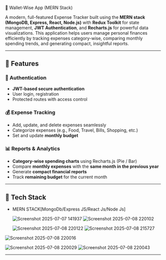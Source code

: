 💸 Wallet-Wise App (MERN Stack)

A modern, full-featured Expense Tracker built using the **MERN stack (MongoDB, Express, React, Node.js)** with **Redux Toolkit** for state management, **JWT Authentication**, and **Recharts.js** for powerful data visualizations. This application helps users manage personal finances efficiently by tracking expenses category-wise, comparing monthly spending trends, and generating compact, insightful reports.

---


## 🚀 Features

### 🔐 Authentication
- **JWT-based secure authentication**
- User login, registration
- Protected routes with access control

### 💰 Expense Tracking
- Add, update, and delete expenses seamlessly
- Categorize expenses (e.g., Food, Travel, Bills, Shopping, etc.)
- Set and update **monthly budget**

### 📊 Reports & Analytics
- **Category-wise spending charts** using Recharts.js (Pie / Bar)
- Compare **monthly expenses** with the **same month in the previous year**
- Generate **compact financial reports**
- Track **remaining budget** for the current month



---

## 🧰 Tech Stack
- MERN STACK[MongoDb/Express JS/React Js/Node Js]

  ![Screenshot 2025-07-07 141937](https://github.com/user-attachments/assets/f111f50f-1685-4017-ba51-3a4b0aff4de4)
  ![Screenshot 2025-07-08 220102](https://github.com/user-attachments/assets/870f7c9b-d92c-4820-aca4-ea9d4893046b)

  ![Screenshot 2025-07-08 220122](https://github.com/user-attachments/assets/65c1a4c6-e460-4618-bd9e-65453fe5fb6a)
  ![Screenshot 2025-07-08 215727](https://github.com/user-attachments/assets/c9a202d8-66ba-4991-9e46-04c1357e051b)

![Screenshot 2025-07-08 220016](https://github.com/user-attachments/assets/6b8ba9bc-856b-46b9-b66a-ce40f2b95788)

![Screenshot 2025-07-08 220029](https://github.com/user-attachments/assets/52eaa92b-aedf-4a3b-8248-5f3f2d7372db)
![Screenshot 2025-07-08 220043](https://github.com/user-attachments/assets/90427f92-b91e-44b9-9887-0e1122bfb608)





---


